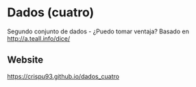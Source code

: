 # Dados (cuatro)
Segundo conjunto de dados - ¿Puedo tomar ventaja? Basado en http://a.teall.info/dice/

## Website 
https://crispu93.github.io/dados_cuatro
